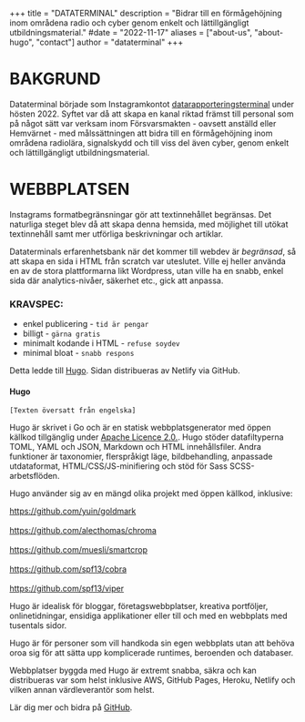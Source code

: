 +++
title = "DATATERMINAL"
description = "Bidrar till en förmågehöjning inom områdena radio och cyber genom enkelt och lättillgängligt utbildningsmaterial."
#date = "2022-11-17"
aliases = ["about-us", "about-hugo", "contact"]
author = "dataterminal"
+++
# BAKGRUND
Dataterminal började som Instagramkontot [datarapporteringsterminal](https://instagram.com/datarapporteringsterminal/) under hösten 2022. Syftet var då att skapa en kanal riktad främst till personal som på något sätt var verksam inom Försvarsmakten - oavsett anställd eller Hemvärnet - med målssättningen att bidra till en förmågehöjning inom områdena radiolära, signalskydd och till viss del även cyber, genom enkelt och lättillgängligt utbildningsmaterial.  

# WEBBPLATSEN

Instagrams formatbegränsningar gör att textinnehållet begränsas. Det naturliga steget blev då att skapa denna hemsida, med möjlighet till utökat textinnehåll samt mer utförliga beskrivningar och artiklar.

Dataterminals erfarenhetsbank när det kommer till webdev är *begränsad*, så att skapa en sida i HTML från scratch var uteslutet. Ville ej heller använda en av de stora plattformarna likt Wordpress, utan ville ha en snabb, enkel sida där analytics-nivåer, säkerhet etc., gick att anpassa.  

### KRAVSPEC:

- enkel publicering - `tid är pengar`
- billigt - `gärna gratis`
- minimalt kodande i HTML - `refuse soydev`
- minimal bloat - `snabb respons`

Detta ledde till [Hugo](https://gohugo.io/). Sidan distribueras av Netlify via GitHub. 

#### Hugo

`[Texten översatt från engelska]`

Hugo är skrivet i Go och är en statisk webbplatsgenerator med öppen källkod tillgänglig under [Apache Licence 2.0.](https://github.com/gohugoio/hugo/blob/master/LICENSE). Hugo stöder datafiltyperna TOML, YAML och JSON, Markdown och HTML innehållsfiler. Andra funktioner är taxonomier, flerspråkigt läge, bildbehandling, anpassade utdataformat, HTML/CSS/JS-minifiering och stöd för Sass SCSS-arbetsflöden.

Hugo använder sig av en mängd olika projekt med öppen källkod, inklusive:

https://github.com/yuin/goldmark <br />  
https://github.com/alecthomas/chroma <br />   
https://github.com/muesli/smartcrop <br />  
https://github.com/spf13/cobra <br />  
https://github.com/spf13/viper <br />  

Hugo är idealisk för bloggar, företagswebbplatser, kreativa portföljer, onlinetidningar, ensidiga applikationer eller till och med en webbplats med tusentals sidor.

Hugo är för personer som vill handkoda sin egen webbplats utan att behöva oroa sig för att sätta upp komplicerade runtimes, beroenden och databaser.

Webbplatser byggda med Hugo är extremt snabba, säkra och kan distribueras var som helst inklusive AWS, GitHub Pages, Heroku, Netlify och vilken annan värdleverantör som helst.

Lär dig mer och bidra på [GitHub](https://github.com/gohugoio).
